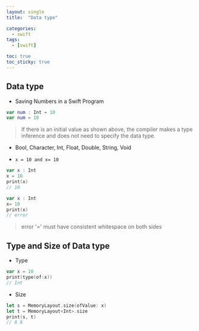 ```yaml
---
layout: single
title:  "Data type"

categories:
  - swift
tags:
  - [swift]

toc: true
toc_sticky: true
---
```


## Data type
- Saving Numbers in a Swift Program
```swift
var num : Int = 10
var num = 10
```
> If there is an initial value as shown above, the compiler makes a type inference and does not need to specify the data type.
- Bool, Character, Int, Float, Double, String, Void

- `x = 10 and x= 10`
```swift
var x : Int
x = 10
print(x)
// 10
```
```swift
var x : Int
x= 10
print(x)
// error
```
> error '=' must have consistent whitespace on both sides

## Type and Size of Data type
- Type
```swift
var x = 10
print(type(of:x))
// Int
```
- Size
```swift
let s = MemoryLayout.size(ofValue: x)
let t = MemoryLayout<Int>.size
print(s, t)
// 8 8
```
